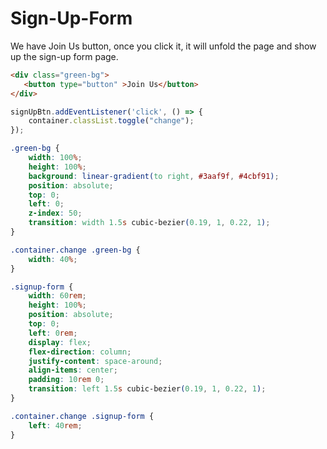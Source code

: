 # Sign-Up-Form

We have Join Us button, once you click it, it will unfold the page and show up the sign-up form page.


```html
<div class="green-bg">
   <button type="button" >Join Us</button>
</div>
```


```js
signUpBtn.addEventListener('click', () => {
    container.classList.toggle("change");
});
```

```css
.green-bg {
    width: 100%;
    height: 100%;
    background: linear-gradient(to right, #3aaf9f, #4cbf91);
    position: absolute;
    top: 0;
    left: 0;
    z-index: 50;
    transition: width 1.5s cubic-bezier(0.19, 1, 0.22, 1);
}

.container.change .green-bg {
    width: 40%;
}

.signup-form {
    width: 60rem;
    height: 100%;
    position: absolute;
    top: 0;
    left: 0rem;
    display: flex;
    flex-direction: column;
    justify-content: space-around;
    align-items: center;
    padding: 10rem 0;
    transition: left 1.5s cubic-bezier(0.19, 1, 0.22, 1);
}

.container.change .signup-form {
    left: 40rem;
}
```
